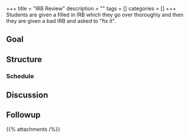 +++
title = "IRB Review"
description = ""
tags = []
categories = []
+++
Students are given a filled in IRB which they go over thoroughly and then they are given a bad IRB and asked to "fix it".

## Goal

## Structure

### Schedule

## Discussion

## Followup

{{% attachments /%}}